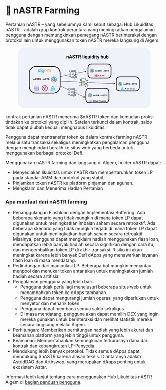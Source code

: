 # 📔 nASTR Farming

Pertanian nASTR – yang sebelumnya kami sebut sebagai Hub Likuiditas nASTR – adalah grup kontrak perantara yang meningkatkan pengalaman pengguna dengan memungkinkan pemegang nASTR berinteraksi dengan protokol lain untuk menggunakan token nASTR mereka langsung di Algem.

<figure><img src="../.gitbook/assets/Article.png" alt=""><figcaption></figcaption></figure>

kontrak pertanian nASTR menerima $nASTR token dan kemudian proksi tindakan ke protokol yang dipilih. Setelah terkunci dalam kontrak, saldo tidak dapat diubah kecuali menghapus likuiditas.

Pengguna dapat mentransfer token ke dalam kontrak farming nASTR melalui satu transaksi sekaligus meningkatkan pengalaman pengguna dengan menghindari beralih ke situs web yang berbeda untuk menggunakan berbagai protokol Defi.

Menggunakan nASTR farming dan langsung di Algem, holder nASTR dapat:

* Menyediakan likuiditas untuk nASTR dan mempertaruhkan token LP pada standar AMM dan protokol yang stabil.&#x20;
* Pinjamkan token nASTR ke platform pinjaman dan agunan.
* Mengklaim dan Menerima Hadiah Pertanian

### Apa manfaat dari nASTR farming

* Penanggulangan Flashloan dengan Implementasi Buffering: Ada beberapa skenario yang tidak mungkin di mana token LP dapat digunakan untuk meningkatkan imbalan saham secara retroaktif. Ada beberapa skenario yang tidak mungkin terjadi di mana token LP dapat digunakan untuk meningkatkan hadiah saham secara retroaktif. Misalnya, pengguna dapat mengklaim hadiah menggunakan flash loan, mendapatkan lebih banyak hadiah secara signifikan dengan cara itu, dan mengembalikan token LP di akhir transaksi. Risiko ini akan meningkat karena lebih banyak Defi dApps yang menawarkan layanan flash loan di masa mendatang.
* Perlindungan dari manipulasi LP. Beberapa bot mungkin memantau menpool dan menukar token antar akun untuk meningkatkan jumlah hadiah secara artifisial.
* Pengalaman pengguna yang lebih baik.
  * Pengguna tidak perlu lagi menelusuri beberapa situs web untuk menambahkan token ke dApps tambahan.
  * Pengguna dapat mengurangi jumlah operasi yang diperlukan untuk menyetor dan menarik token.&#x20;
  * Pengguna dapat membaca semua saldo sekaligus.&#x20;
  * Di masa mendatang, pengguna akan dapat memilih DEX yang ingin mereka gunakan untuk berinteraksi dan melihat statistik mereka secara langsung melalui Algem.&#x20;
* Perhitungan: Memberikan perhitungan hadiah yang lebih akurat dan keamanan platform yang lebih tinggi untuk pengguna.
* Keamanan: Mempertahankan kemungkinan terkurasnya dana dari kontrak dan kebangkrutan LP-Penyedia.
* Mendukung lebih banyak protokol. Tidak semua dApps dapat mendukung $nASTR karena alasan teknis. Diantaranya adalah AstridDAO dan Arthswap, yang merupakan dApps penting untuk ekosistem Astar.

Informasi lebih lanjut tentang cara menggunakan Hub Likuiditas nASTR Algem di [bagian panduan pengguna](../memulai/cara-menggunakan-nastr-farming-algem/).
